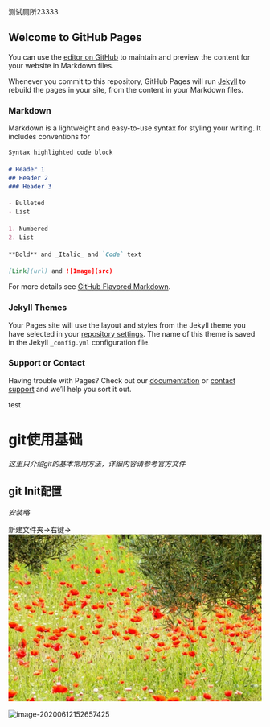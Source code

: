 测试厕所23333
## Welcome to GitHub Pages

You can use the [editor on GitHub](https://github.com/jlyzxt/Find-inspiration-from-life/edit/master/README.md) to maintain and preview the content for your website in Markdown files.

Whenever you commit to this repository, GitHub Pages will run [Jekyll](https://jekyllrb.com/) to rebuild the pages in your site, from the content in your Markdown files.

### Markdown

Markdown is a lightweight and easy-to-use syntax for styling your writing. It includes conventions for

```markdown
Syntax highlighted code block

# Header 1
## Header 2
### Header 3

- Bulleted
- List

1. Numbered
2. List

**Bold** and _Italic_ and `Code` text

[Link](url) and ![Image](src)
```

For more details see [GitHub Flavored Markdown](https://guides.github.com/features/mastering-markdown/).

### Jekyll Themes

Your Pages site will use the layout and styles from the Jekyll theme you have selected in your [repository settings](https://github.com/jlyzxt/Find-inspiration-from-life/settings). The name of this theme is saved in the Jekyll `_config.yml` configuration file.

### Support or Contact

Having trouble with Pages? Check out our [documentation](https://help.github.com/categories/github-pages-basics/) or [contact support](https://github.com/contact) and we’ll help you sort it out.

test

# git使用基础

*这里只介绍git的基本常用方法，详细内容请参考官方文件*

## git Init配置

*安装略*

新建文件夹->右键->![image-20200612152231873](https://raw.githubusercontent.com/jlyzxt/Picture-for-PicGo/master/2020/image-20200612152231873.png)

![image-20200612152657425](upload%5Cimage-20200612152657425.png)

